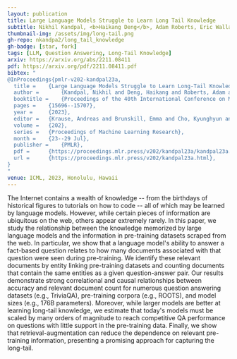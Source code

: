 ```yaml
---
layout: publication
title: Large Language Models Struggle to Learn Long Tail Knowledge
subtitle: Nikhil Kandpal, <b>Haikang Deng</b>, Adam Roberts, Eric Wallace, Colin Raffel
thumbnail-img: /assets/img/long-tail.png
gh-repo: nkandpa2/long_tail_knowledge
gh-badge: [star, fork]
tags: [LLM, Question Answering, Long-Tail Knowledge]
arxiv: https://arxiv.org/abs/2211.08411
pdf: https://arxiv.org/pdf/2211.08411.pdf
bibtex: "
@InProceedings{pmlr-v202-kandpal23a,
  title = 	 {Large Language Models Struggle to Learn Long-Tail Knowledge},
  author =       {Kandpal, Nikhil and Deng, Haikang and Roberts, Adam and Wallace, Eric and Raffel, Colin},
  booktitle = 	 {Proceedings of the 40th International Conference on Machine Learning},
  pages = 	 {15696--15707},
  year = 	 {2023},
  editor = 	 {Krause, Andreas and Brunskill, Emma and Cho, Kyunghyun and Engelhardt, Barbara and Sabato, Sivan and Scarlett, Jonathan},
  volume = 	 {202},
  series = 	 {Proceedings of Machine Learning Research},
  month = 	 {23--29 Jul},
  publisher =    {PMLR},
  pdf = 	 {https://proceedings.mlr.press/v202/kandpal23a/kandpal23a.pdf},
  url = 	 {https://proceedings.mlr.press/v202/kandpal23a.html},
}
"
venue: ICML, 2023, Honolulu, Hawaii
---
```


The Internet contains a wealth of knowledge -- from the birthdays of historical figures to tutorials on how to code -- all of which may be learned by language models. However, while certain pieces of information are ubiquitous on the web, others appear extremely rarely. In this paper, we study the relationship between the knowledge memorized by large language models and the information in pre-training datasets scraped from the web. In particular, we show that a language model's ability to answer a fact-based question relates to how many documents associated with that question were seen during pre-training. We identify these relevant documents by entity linking pre-training datasets and counting documents that contain the same entities as a given question-answer pair. Our results demonstrate strong correlational and causal relationships between accuracy and relevant document count for numerous question answering datasets (e.g., TriviaQA), pre-training corpora (e.g., ROOTS), and model sizes (e.g., 176B parameters). Moreover, while larger models are better at learning long-tail knowledge, we estimate that today's models must be scaled by many orders of magnitude to reach competitive QA performance on questions with little support in the pre-training data. Finally, we show that retrieval-augmentation can reduce the dependence on relevant pre-training information, presenting a promising approach for capturing the long-tail.

